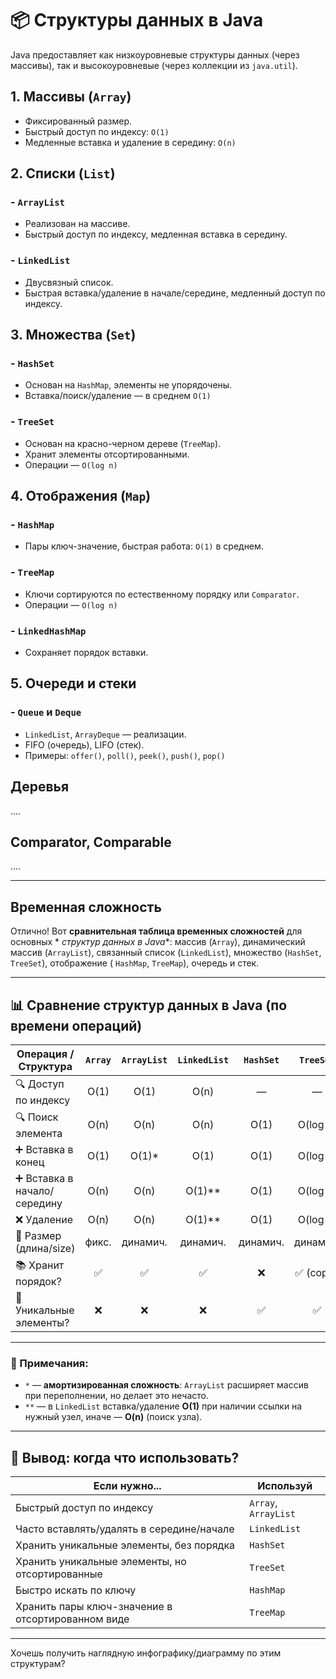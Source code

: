 # 📦 **Структуры данных в Java**

Java предоставляет как низкоуровневые структуры данных (через массивы), так и
высокоуровневые (через коллекции из `java.util`).

## 1. **Массивы (`Array`)**

- Фиксированный размер.
- Быстрый доступ по индексу: `O(1)`
- Медленные вставка и удаление в середину: `O(n)`

## 2. **Списки (`List`)**

### - `ArrayList`

- Реализован на массиве.
- Быстрый доступ по индексу, медленная вставка в середину.

### - `LinkedList`

- Двусвязный список.
- Быстрая вставка/удаление в начале/середине, медленный доступ по индексу.

## 3. **Множества (`Set`)**

### - `HashSet`

- Основан на `HashMap`, элементы не упорядочены.
- Вставка/поиск/удаление — в среднем `O(1)`

### - `TreeSet`

- Основан на красно-черном дереве (`TreeMap`).
- Хранит элементы отсортированными.
- Операции — `O(log n)`

## 4. **Отображения (`Map`)**

### - `HashMap`

- Пары ключ-значение, быстрая работа: `O(1)` в среднем.

### - `TreeMap`

- Ключи сортируются по естественному порядку или `Comparator`.
- Операции — `O(log n)`

### - `LinkedHashMap`

- Сохраняет порядок вставки.

## 5. **Очереди и стеки**

### - `Queue` и `Deque`

- `LinkedList`, `ArrayDeque` — реализации.
- FIFO (очередь), LIFO (стек).
- Примеры: `offer()`, `poll()`, `peek()`, `push()`, `pop()`

## Деревья

....

## Comparator, Comparable

....

___

## Временная сложность

Отлично! Вот **сравнительная таблица временных сложностей** для основных *
*структур данных в Java**: массив (`Array`), динамический массив (`ArrayList`),
связанный список (`LinkedList`), множество (`HashSet`, `TreeSet`), отображение (
`HashMap`, `TreeMap`), очередь и стек.

---

## 📊 **Сравнение структур данных в Java (по времени операций)**

| Операция / Структура        | `Array` | `ArrayList` | `LinkedList` | `HashSet` | `TreeSet` |  `HashMap`   | `TreeMap` |
|-----------------------------|:-------:|:-----------:|:------------:|:---------:|:---------:|:------------:|:---------:|
| 🔍 Доступ по индексу        |  O(1)   |    O(1)     |     O(n)     |     —     |     —     |      —       |     —     |
| 🔍 Поиск элемента           |  O(n)   |    O(n)     |     O(n)     |   O(1)    | O(log n)  |     O(1)     | O(log n)  |
| ➕ Вставка в конец           |  O(1)   |   O(1)\*    |     O(1)     |   O(1)    | O(log n)  |     O(1)     | O(log n)  |
| ➕ Вставка в начало/середину |  O(n)   |    O(n)     |   O(1)\*\*   |   O(1)    | O(log n)  |     O(1)     | O(log n)  |
| ❌ Удаление                  |  O(n)   |    O(n)     |   O(1)\*\*   |   O(1)    | O(log n)  |     O(1)     | O(log n)  |
| 📏 Размер (длина/size)      |  фикс.  |  динамич.   |   динамич.   | динамич.  | динамич.  |   динамич.   | динамич.  |
| 📚 Хранит порядок?          |    ✅    |      ✅      |      ✅       |     ❌     | ✅ (сорт.) |      ❌       | ✅ (сорт.) |
| 🧮 Уникальные элементы?     |    ❌    |      ❌      |      ❌       |     ✅     |     ✅     | ✅ (по ключу) |     ✅     |

---

### 🔎 Примечания:

- `*` — **амортизированная сложность**: `ArrayList` расширяет массив при
  переполнении, но делает это нечасто.
- `**` — в `LinkedList` вставка/удаление **O(1)** при наличии ссылки на нужный
  узел, иначе — **O(n)** (поиск узла).

---

## 🧠 Вывод: когда что использовать?

| Если нужно...                                     | Используй            |
|---------------------------------------------------|----------------------|
| Быстрый доступ по индексу                         | `Array`, `ArrayList` |
| Часто вставлять/удалять в середине/начале         | `LinkedList`         |
| Хранить уникальные элементы, без порядка          | `HashSet`            |
| Хранить уникальные элементы, но отсортированные   | `TreeSet`            |
| Быстро искать по ключу                            | `HashMap`            |
| Хранить пары ключ-значение в отсортированном виде | `TreeMap`            |

---

Хочешь получить наглядную инфографику/диаграмму по этим структурам?